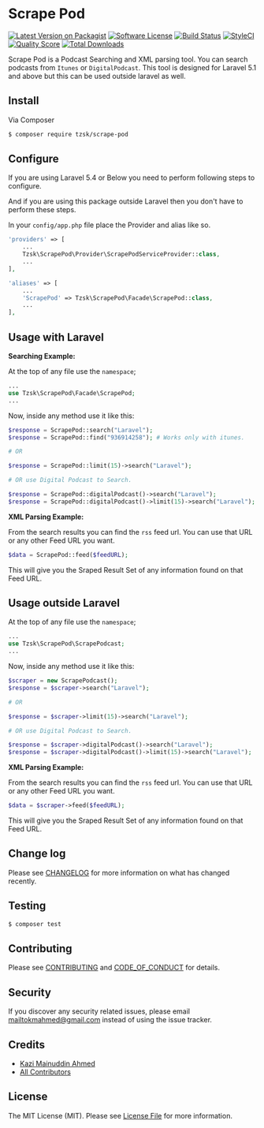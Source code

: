 # Scrape Pod

[![Latest Version on Packagist][ico-version]][link-packagist]
[![Software License][ico-license]](LICENSE.md)
[![Build Status][ico-travis]][link-travis]
[![StyleCI](https://styleci.io/repos/108722482/shield?branch=master)](https://styleci.io/repos/108722482)
[![Quality Score][ico-code-quality]][link-code-quality]
[![Total Downloads][ico-downloads]][link-downloads]


Scrape Pod is a Podcast Searching and XML parsing tool. You can search podcasts from `Itunes` or `DigitalPodcast`. This tool is designed for Laravel 5.1 and above but this can be used outside laravel as well.


## Install

Via Composer

``` bash
$ composer require tzsk/scrape-pod
```

## Configure

If you are using Laravel 5.4 or Below you need to perform following steps to configure.

And if you are using this package outside Laravel then you don't have to perform these steps.


In your `config/app.php` file place the Provider and alias like so.

```php
'providers' => [
    ...
    Tzsk\ScrapePod\Provider\ScrapePodServiceProvider::class,
    ...
],

'aliases' => [
    ...
    'ScrapePod' => Tzsk\ScrapePod\Facade\ScrapePod::class,
    ...
],
```

## Usage with Laravel

**Searching Example:**

At the top of any file use the `namespace`;

``` php
...
use Tzsk\ScrapePod\Facade\ScrapePod;
...
```

Now, inside any method use it like this:

```php
$response = ScrapePod::search("Laravel");
$response = ScrapePod::find("936914258"); # Works only with itunes.

# OR

$response = ScrapePod::limit(15)->search("Laravel");

# OR use Digital Podcast to Search.

$response = ScrapePod::digitalPodcast()->search("Laravel");
$response = ScrapePod::digitalPodcast()->limit(15)->search("Laravel");

```

**XML Parsing Example:**

From the search results you can find the `rss` feed url. You can use that URL or any other Feed URL you want.

```php
$data = ScrapePod::feed($feedURL);
```

This will give you the Sraped Result Set of any information found on that Feed URL.


## Usage outside Laravel

At the top of any file use the `namespace`;

``` php
...
use Tzsk\ScrapePod\ScrapePodcast;
...
```

Now, inside any method use it like this:

```php
$scraper = new ScrapePodcast();
$response = $scraper->search("Laravel");

# OR

$response = $scraper->limit(15)->search("Laravel");

# OR use Digital Podcast to Search.

$response = $scraper->digitalPodcast()->search("Laravel");
$response = $scraper->digitalPodcast()->limit(15)->search("Laravel");

```

**XML Parsing Example:**

From the search results you can find the `rss` feed url. You can use that URL or any other Feed URL you want.

```php
$data = $scraper->feed($feedURL);
```

This will give you the Sraped Result Set of any information found on that Feed URL.

## Change log

Please see [CHANGELOG](CHANGELOG.md) for more information on what has changed recently.

## Testing

``` bash
$ composer test
```

## Contributing

Please see [CONTRIBUTING](CONTRIBUTING.md) and [CODE_OF_CONDUCT](CODE_OF_CONDUCT.md) for details.

## Security

If you discover any security related issues, please email mailtokmahmed@gmail.com instead of using the issue tracker.

## Credits

- [Kazi Mainuddin Ahmed][link-author]
- [All Contributors][link-contributors]

## License

The MIT License (MIT). Please see [License File](LICENSE.md) for more information.

[ico-version]: https://img.shields.io/packagist/v/tzsk/scrape-pod.svg?style=flat-square
[ico-license]: https://img.shields.io/badge/license-MIT-brightgreen.svg?style=flat-square
[ico-travis]: https://img.shields.io/travis/tzsk/scrape-pod/master.svg?style=flat-square
[ico-scrutinizer]: https://img.shields.io/scrutinizer/coverage/g/tzsk/scrape-pod.svg?style=flat-square
[ico-code-quality]: https://img.shields.io/scrutinizer/g/tzsk/scrape-pod.svg?style=flat-square
[ico-downloads]: https://img.shields.io/packagist/dt/tzsk/scrape-pod.svg?style=flat-square

[link-packagist]: https://packagist.org/packages/tzsk/scrape-pod
[link-travis]: https://travis-ci.org/tzsk/scrape-pod
[link-scrutinizer]: https://scrutinizer-ci.com/g/tzsk/scrape-pod/code-structure
[link-code-quality]: https://scrutinizer-ci.com/g/tzsk/scrape-pod
[link-downloads]: https://packagist.org/packages/tzsk/scrape-pod
[link-author]: https://github.com/tzsk
[link-contributors]: ../../contributors
